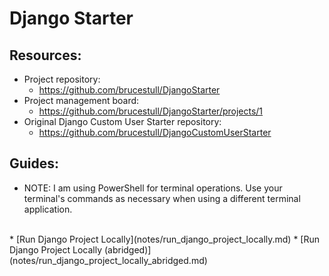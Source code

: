 # Django Starter

## Resources:
* Project repository:
    * https://github.com/brucestull/DjangoStarter
* Project management board:
    * https://github.com/brucestull/DjangoStarter/projects/1
* Original Django Custom User Starter repository:
    * https://github.com/brucestull/DjangoCustomUserStarter

## Guides:
* NOTE: I am using PowerShell for terminal operations. Use your terminal's commands as necessary when using a different terminal application.
<br>
* [Run Django Project Locally](notes/run_django_project_locally.md)
* [Run Django Project Locally (abridged)](notes/run_django_project_locally_abridged.md)
<br>


